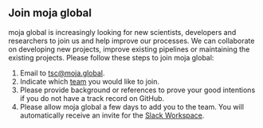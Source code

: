 ## Join moja global

moja global is increasingly looking for new scientists, developers and researchers to join us and help improve our processes. We can collaborate on developing new projects, improve existing pipelines or maintaining the existing projects. Please follow these steps to join moja global:

1.  Email to [tsc@moja.global](mailto:tsc@moja.global).
2.  Indicate which [team](https://github.com/orgs/moja-global/teams) you would like to join.
3.  Please provide background or references to prove your good intentions if you do not have a track record on GitHub.
4.  Please allow moja global a few days to add you to the team. You will automatically receive an invite for the [Slack Workspace](mojaglobal.slack.com).